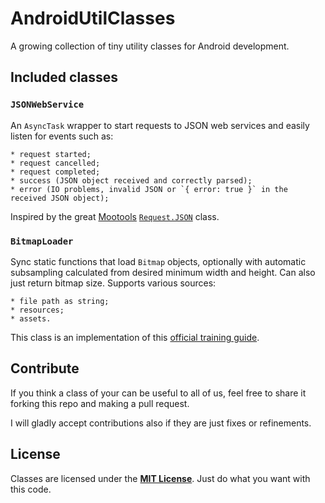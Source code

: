 AndroidUtilClasses
==================

A growing collection of tiny utility classes for Android development.


Included classes
----------------


### `JSONWebService`

An `AsyncTask` wrapper to start requests to JSON web services and
easily listen for events such as:

	* request started;
	* request cancelled;
	* request completed;
	* success (JSON object received and correctly parsed);
	* error (IO problems, invalid JSON or `{ error: true }` in the received JSON object);

Inspired by the great [Mootools](http://mootools.net/) [`Request.JSON`](http://mootools.net/core/docs/1.5.1/Request/Request.JSON) class.


### `BitmapLoader`

Sync static functions that load `Bitmap` objects, optionally with automatic subsampling
calculated from desired minimum width and height. Can also just return bitmap size.
Supports various sources:

	* file path as string;
	* resources;
	* assets.

This class is an implementation of this [official training guide](http://developer.android.com/training/displaying-bitmaps/load-bitmap.html).


Contribute
----------

If you think a class of your can be useful to all of us, feel free to share it forking
this repo and making a pull request.

I will gladly accept contributions also if they are just fixes or refinements.


License
-------

Classes are licensed under the **[MIT License](http://choosealicense.com/licenses/mit)**. Just do what you want with this code.

